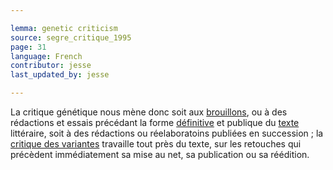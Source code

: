 ```yaml
---

lemma: genetic criticism
source: segre_critique_1995
page: 31
language: French
contributor: jesse
last_updated_by: jesse

---
```


La critique génétique nous mène donc soit aux [brouillons](draft.html), ou à des rédactions et essais précédant la forme [définitive](definitive.html) et publique du [texte](text.html) littéraire, soit à des rédactions ou réelaboratoins publiées en succession ; la [critique des variantes](variantistica.html) travaille tout près du texte, sur les retouches qui précèdent immédiatement sa mise au net, sa publication ou sa réédition.
